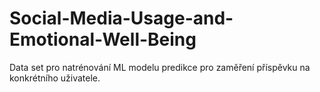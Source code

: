 # Social-Media-Usage-and-Emotional-Well-Being
Data set pro natrénování ML modelu predikce pro zaměření příspěvku na konkrétního uživatele.
